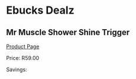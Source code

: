 
# Ebucks Dealz
## Mr Muscle Shower Shine Trigger
[Product Page](https://www.ebucks.com/web/shop/productSelected.do?prodId=890514866&catId=1158500262)

Price: R59.00

Savings: 


	